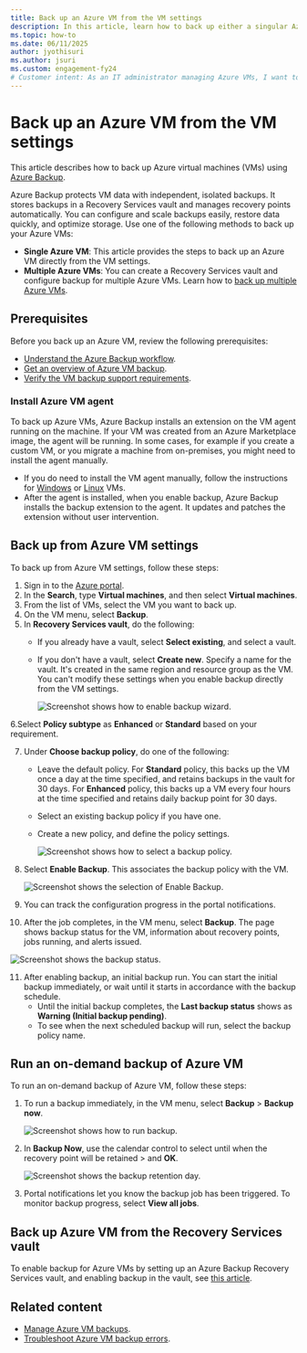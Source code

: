 ```yaml
---
title: Back up an Azure VM from the VM settings
description: In this article, learn how to back up either a singular Azure VM or multiple Azure VMs with the Azure Backup service.
ms.topic: how-to
ms.date: 06/11/2025
author: jyothisuri
ms.author: jsuri
ms.custom: engagement-fy24
# Customer intent: As an IT administrator managing Azure VMs, I want to back up VMs directly from the VM settings, so that I can ensure data protection and easy recovery from potential data loss.
---
```

# Back up an Azure VM from the VM settings

This article describes how to back up Azure virtual machines (VMs) using [Azure Backup](backup-overview.md).

Azure Backup protects VM data with independent, isolated backups. It stores backups in a Recovery Services vault and manages recovery points automatically. You can configure and scale backups easily, restore data quickly, and optimize storage. Use one of the following methods to back up your Azure VMs:

- **Single Azure VM**: This article provides the steps to back up an Azure VM directly from the VM settings.
- **Multiple Azure VMs**: You can create a Recovery Services vault and configure backup for multiple Azure VMs. Learn how to [back up multiple Azure VMs](backup-azure-arm-vms-prepare.md).

## Prerequisites

Before you back up an Azure VM, review the following prerequisites:

- [Understand the Azure Backup workflow](backup-architecture.md#how-does-azure-backup-work).
- [Get an overview of Azure VM backup](backup-azure-vms-introduction.md).
- [Verify the VM backup support requirements](backup-support-matrix.md#azure-vm-backup-support).


### Install Azure VM agent 

To back up Azure VMs, Azure Backup installs an extension on the VM agent running on the machine. If your VM was created from an Azure Marketplace image, the agent will be running. In some cases, for example if you create a custom VM, or you migrate a machine from on-premises, you might need to install the agent manually.

- If you do need to install the VM agent manually, follow the instructions for [Windows](/azure/virtual-machines/extensions/agent-windows) or [Linux](/azure/virtual-machines/extensions/agent-linux) VMs.
- After the agent is installed, when you enable backup, Azure Backup installs the backup extension to the agent. It updates and patches the extension without user intervention.

## Back up from Azure VM settings

To back up from Azure VM settings, follow these steps:

1. Sign in to the [Azure portal](https://portal.azure.com/).
2. In the **Search**, type **Virtual machines**, and then select **Virtual machines**.
3. From the list of VMs, select the VM you want to back up.
4. On the VM menu, select **Backup**.
5. In **Recovery Services vault**, do the following:
   - If you already have a vault, select **Select existing**, and select a vault.
   - If you don't have a vault, select **Create new**. Specify a name for the vault. It's created in the same region and resource group as the VM. You can't modify these settings when you enable backup directly from the VM settings.

        ![Screenshot shows how to enable backup wizard.](./media/backup-azure-vms-first-look-arm/vm-menu-enable-backup-small.png)

6.Select **Policy subtype** as **Enhanced** or **Standard** based on your requirement.

7. Under **Choose backup policy**, do one of the following:

   - Leave the default policy. For **Standard** policy, this backs up the VM once a day at the time specified, and retains backups in the vault for 30 days. For **Enhanced** policy, this backs up a VM every four hours at the time specified and retains daily backup point for 30 days.
   - Select an existing backup policy if you have one.
   - Create a new policy, and define the policy settings.  

      ![Screenshot shows how to select a backup policy.](./media/backup-azure-vms-first-look-arm/set-backup-policy.png)

8. Select **Enable Backup**. This associates the backup policy with the VM.

    ![Screenshot shows the selection of Enable Backup.](./media/backup-azure-vms-first-look-arm/vm-management-menu-enable-backup-button.png)

9. You can track the configuration progress in the portal notifications.
10. After the job completes, in the VM menu, select **Backup**. The page shows backup status for the VM, information about recovery points, jobs running, and alerts issued.

   ![Screenshot shows the backup status.](./media/backup-azure-vms-first-look-arm/backup-item-view-update.png)

11. After enabling backup, an initial backup run. You can start the initial backup immediately, or wait until it starts in accordance with the backup schedule.
    - Until the initial backup completes, the **Last backup status** shows as **Warning (Initial backup pending)**.
    - To see when the next scheduled backup will run, select the backup policy name.

## Run an on-demand backup of Azure VM

To run an on-demand backup of Azure VM, follow these steps:

1. To run a backup immediately, in the VM menu, select **Backup** > **Backup now**.

    ![Screenshot shows how to run backup.](./media/backup-azure-vms-first-look-arm/backup-now-update.png)

2. In **Backup Now**, use the calendar control to select until when the recovery point will be retained >  and **OK**.

    ![Screenshot shows the backup retention day.](./media/backup-azure-vms-first-look-arm/backup-now-blade-calendar.png)

3. Portal notifications let you know the backup job has been triggered. To monitor backup progress, select **View all jobs**.

## Back up Azure VM from the Recovery Services vault

To enable backup for Azure VMs by setting up an Azure Backup Recovery Services vault, and enabling backup in the vault, see [this article](backup-azure-arm-vms-prepare.md).

## Related content

- [Manage Azure VM backups](backup-azure-manage-vms.md).
- [Troubleshoot Azure VM backup errors](backup-azure-vms-troubleshoot.md).

